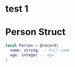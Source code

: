 # test 1
# Person Struct
```lua
local Person = @record{
  name: string, -- Full name
  age: integer -- age
}
```
